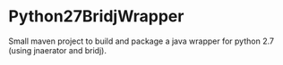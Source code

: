 Python27BridjWrapper
====================

Small maven project to build and package a java wrapper for python 2.7 (using jnaerator and bridj).